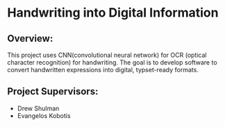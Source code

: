 # Handwriting into Digital Information

## Overview:
This project uses CNN(convolutional neural network) for OCR (optical character recognition) for handwriting. The goal is to develop software to convert handwritten expressions into digital, typset-ready formats.

## Project Supervisors:
- Drew Shulman
- Evangelos Kobotis

